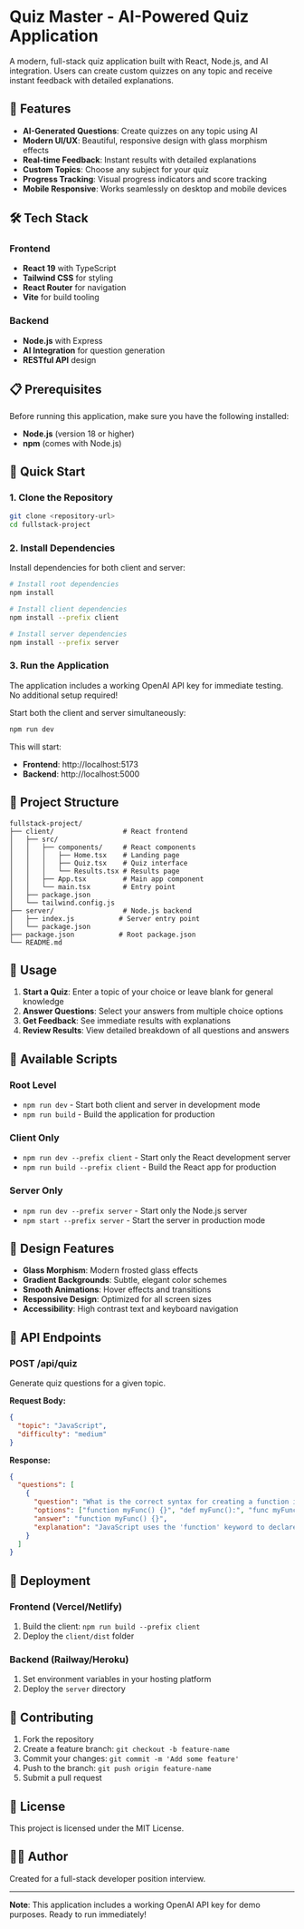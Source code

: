 # Quiz Master - AI-Powered Quiz Application

A modern, full-stack quiz application built with React, Node.js, and AI integration. Users can create custom quizzes on any topic and receive instant feedback with detailed explanations.

## 🚀 Features

- **AI-Generated Questions**: Create quizzes on any topic using AI
- **Modern UI/UX**: Beautiful, responsive design with glass morphism effects
- **Real-time Feedback**: Instant results with detailed explanations
- **Custom Topics**: Choose any subject for your quiz
- **Progress Tracking**: Visual progress indicators and score tracking
- **Mobile Responsive**: Works seamlessly on desktop and mobile devices

## 🛠️ Tech Stack

### Frontend
- **React 19** with TypeScript
- **Tailwind CSS** for styling
- **React Router** for navigation
- **Vite** for build tooling

### Backend
- **Node.js** with Express
- **AI Integration** for question generation
- **RESTful API** design

## 📋 Prerequisites

Before running this application, make sure you have the following installed:

- **Node.js** (version 18 or higher)
- **npm** (comes with Node.js)

## 🚀 Quick Start

### 1. Clone the Repository

```bash
git clone <repository-url>
cd fullstack-project
```

### 2. Install Dependencies

Install dependencies for both client and server:

```bash
# Install root dependencies
npm install

# Install client dependencies
npm install --prefix client

# Install server dependencies
npm install --prefix server
```

### 3. Run the Application

The application includes a working OpenAI API key for immediate testing. No additional setup required!

Start both the client and server simultaneously:

```bash
npm run dev
```

This will start:
- **Frontend**: http://localhost:5173
- **Backend**: http://localhost:5000

## 📁 Project Structure

```
fullstack-project/
├── client/                 # React frontend
│   ├── src/
│   │   ├── components/     # React components
│   │   │   ├── Home.tsx    # Landing page
│   │   │   ├── Quiz.tsx    # Quiz interface
│   │   │   └── Results.tsx # Results page
│   │   ├── App.tsx         # Main app component
│   │   └── main.tsx        # Entry point
│   ├── package.json
│   └── tailwind.config.js
├── server/                 # Node.js backend
│   ├── index.js           # Server entry point
│   └── package.json
├── package.json           # Root package.json
└── README.md
```

## 🎯 Usage

1. **Start a Quiz**: Enter a topic of your choice or leave blank for general knowledge
2. **Answer Questions**: Select your answers from multiple choice options
3. **Get Feedback**: See immediate results with explanations
4. **Review Results**: View detailed breakdown of all questions and answers

## 🔧 Available Scripts

### Root Level
- `npm run dev` - Start both client and server in development mode
- `npm run build` - Build the application for production

### Client Only
- `npm run dev --prefix client` - Start only the React development server
- `npm run build --prefix client` - Build the React app for production

### Server Only
- `npm run dev --prefix server` - Start only the Node.js server
- `npm start --prefix server` - Start the server in production mode

## 🎨 Design Features

- **Glass Morphism**: Modern frosted glass effects
- **Gradient Backgrounds**: Subtle, elegant color schemes
- **Smooth Animations**: Hover effects and transitions
- **Responsive Design**: Optimized for all screen sizes
- **Accessibility**: High contrast text and keyboard navigation

## 🔌 API Endpoints

### POST /api/quiz
Generate quiz questions for a given topic.

**Request Body:**
```json
{
  "topic": "JavaScript",
  "difficulty": "medium"
}
```

**Response:**
```json
{
  "questions": [
    {
      "question": "What is the correct syntax for creating a function in JavaScript?",
      "options": ["function myFunc() {}", "def myFunc():", "func myFunc() {}", "create myFunc() {}"],
      "answer": "function myFunc() {}",
      "explanation": "JavaScript uses the 'function' keyword to declare functions."
    }
  ]
}
```

## 🚀 Deployment

### Frontend (Vercel/Netlify)
1. Build the client: `npm run build --prefix client`
2. Deploy the `client/dist` folder

### Backend (Railway/Heroku)
1. Set environment variables in your hosting platform
2. Deploy the `server` directory

## 🤝 Contributing

1. Fork the repository
2. Create a feature branch: `git checkout -b feature-name`
3. Commit your changes: `git commit -m 'Add some feature'`
4. Push to the branch: `git push origin feature-name`
5. Submit a pull request

## 📝 License

This project is licensed under the MIT License.

## 👨‍💻 Author

Created for a full-stack developer position interview.

---

**Note**: This application includes a working OpenAI API key for demo purposes. Ready to run immediately!
